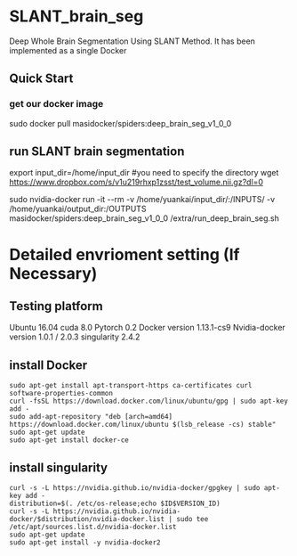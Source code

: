 # SLANT_brain_seg
Deep Whole Brain Segmentation Using SLANT Method. It has been implemented as a single Docker

## Quick Start
### get our docker image
sudo docker pull masidocker/spiders:deep_brain_seg_v1_0_0
## run SLANT brain segmentation
export input_dir=/home/input_dir   #you need to specify the directory
wget https://www.dropbox.com/s/v1u219rhxp1zsst/test_volume.nii.gz?dl=0

sudo nvidia-docker run -it --rm -v /home/yuankai/input_dir/:/INPUTS/ -v /home/yuankai/output_dir:/OUTPUTS masidocker/spiders:deep_brain_seg_v1_0_0 /extra/run_deep_brain_seg.sh

# Detailed envrioment setting (If Necessary)

## Testing platform
Ubuntu 16.04
cuda 8.0
Pytorch 0.2
Docker version 1.13.1-cs9
Nvidia-docker version 1.0.1 / 2.0.3
singularity 2.4.2


## install Docker
```
sudo apt-get install apt-transport-https ca-certificates curl software-properties-common
curl -fsSL https://download.docker.com/linux/ubuntu/gpg | sudo apt-key add -
sudo add-apt-repository "deb [arch=amd64] https://download.docker.com/linux/ubuntu $(lsb_release -cs) stable"
sudo apt-get update
sudo apt-get install docker-ce
```

## install singularity
```
curl -s -L https://nvidia.github.io/nvidia-docker/gpgkey | sudo apt-key add -
distribution=$(. /etc/os-release;echo $ID$VERSION_ID)
curl -s -L https://nvidia.github.io/nvidia-docker/$distribution/nvidia-docker.list | sudo tee /etc/apt/sources.list.d/nvidia-docker.list
sudo apt-get update
sudo apt-get install -y nvidia-docker2
```


